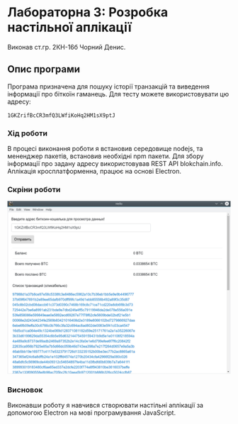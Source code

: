 ﻿# Лабораторна 3: Розробка настільної аплікації
Виконав 
ст.гр. 2КН-16б Чорний Денис.

## Опис програми

Програма призначена для пошуку історії транзакцій та виведення інформації про біткоїн гаманець.
Для тесту можете використовувати цю адресу:

```
1GKZrifBcCR3mfQ3LWfiKoHq2HM1sX9ptJ
```
### Хід роботи

В процесі виконання роботи я встановив середовище nodejs, та мененджер пакетів, встановив необхідні npm пакети.
Для збору інформації про задану адресу використовував REST API blokchain.info.
Аплікація кросплатформенна, працює на основі Electron.

### Скріни роботи
![image](/assets/img.jpg)

### Висновок
Виконавши роботу я навчився створювати настільні аплікації за допомогою Electron на мові програмування JavaScript.

